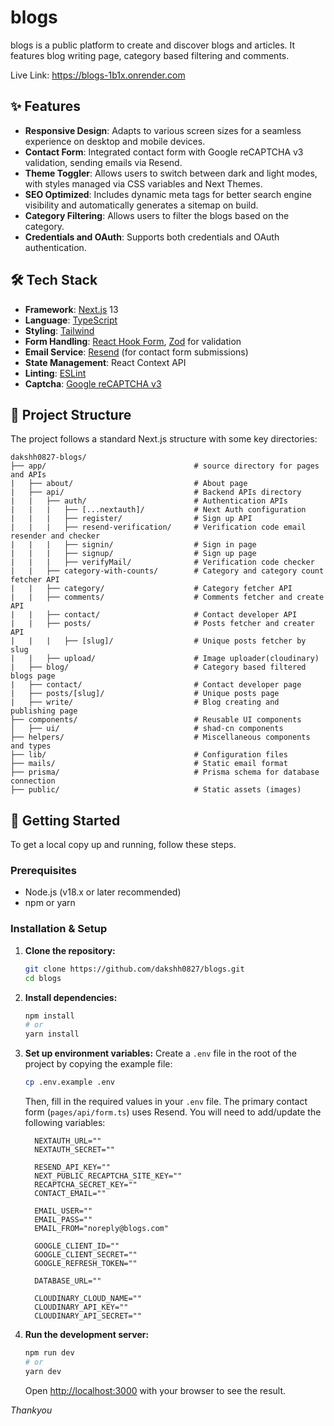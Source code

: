 # blogs

blogs is a public platform to create and discover blogs and articles. It features blog writing page, category based filtering and comments.

Live Link: https://blogs-1b1x.onrender.com

## ✨ Features

*   **Responsive Design**: Adapts to various screen sizes for a seamless experience on desktop and mobile devices.
*   **Contact Form**: Integrated contact form with Google reCAPTCHA v3 validation, sending emails via Resend.
*   **Theme Toggler**: Allows users to switch between dark and light modes, with styles managed via CSS variables and Next Themes.
*   **SEO Optimized**: Includes dynamic meta tags for better search engine visibility and automatically generates a sitemap on build.
*   **Category Filtering**: Allows users to filter the blogs based on the category.
*   **Credentials and OAuth**: Supports both credentials and OAuth authentication.

## 🛠️ Tech Stack

*   **Framework**: [Next.js](https://nextjs.org/) 13
*   **Language**: [TypeScript](https://www.typescriptlang.org/)
*   **Styling**: [Tailwind](https://tailwindcss.com/)
*   **Form Handling**: [React Hook Form](https://react-hook-form.com/), [Zod](https://zod.dev/) for validation
*   **Email Service**: [Resend](https://resend.com/) (for contact form submissions)
*   **State Management**: React Context API
*   **Linting**: [ESLint](https://eslint.org/)
*   **Captcha**: [Google reCAPTCHA v3](https://developers.google.com/recaptcha/docs/v3)

## 📂 Project Structure

The project follows a standard Next.js structure with some key directories:

```
dakshh0827-blogs/
├── app/                                 # source directory for pages and APIs
|   ├── about/                           # About page
|   ├── api/                             # Backend APIs directory
|   |   ├── auth/                        # Authentication APIs
|   |   |   ├── [...nextauth]/           # Next Auth configuration
|   |   |   ├── register/                # Sign up API
|   |   |   ├── resend-verification/     # Verification code email resender and checker
|   |   |   ├── signin/                  # Sign in page
|   |   |   ├── signup/                  # Sign up page
|   |   |   ├── verifyMail/              # Verification code checker
|   |   ├── category-with-counts/        # Category and category count fetcher API
|   |   ├── category/                    # Category fetcher API
|   |   ├── comments/                    # Comments fetcher and create API
|   |   ├── contact/                     # Contact developer API
|   |   ├── posts/                       # Posts fetcher and creater API
|   |   |   ├── [slug]/                  # Unique posts fetcher by slug
|   |   ├── upload/                      # Image uploader(cloudinary) 
|   ├── blog/                            # Category based filtered blogs page
|   ├── contact/                         # Contact developer page
|   ├── posts/[slug]/                    # Unique posts page
|   ├── write/                           # Blog creating and publishing page
├── components/                          # Reusable UI components
│   ├── ui/                              # shad-cn components
├── helpers/                             # Miscellaneous components and types
├── lib/                                 # Configuration files
├── mails/                               # Static email format
├── prisma/                              # Prisma schema for database connection
├── public/                              # Static assets (images)
```

## 🚀 Getting Started

To get a local copy up and running, follow these steps.

### Prerequisites

*   Node.js (v18.x or later recommended)
*   npm or yarn

### Installation & Setup

1.  **Clone the repository:**
    ```bash
    git clone https://github.com/dakshh0827/blogs.git
    cd blogs
    ```

2.  **Install dependencies:**
    ```bash
    npm install
    # or
    yarn install
    ```

3.  **Set up environment variables:**
    Create a `.env` file in the root of the project by copying the example file:
    ```bash
    cp .env.example .env
    ```
    Then, fill in the required values in your `.env` file. The primary contact form (`pages/api/form.ts`) uses Resend. You will need to add/update the following variables:

    ```env
      NEXTAUTH_URL=""
      NEXTAUTH_SECRET=""
      
      RESEND_API_KEY=""
      NEXT_PUBLIC_RECAPTCHA_SITE_KEY=""
      RECAPTCHA_SECRET_KEY=""
      CONTACT_EMAIL=""
      
      EMAIL_USER=""
      EMAIL_PASS=""
      EMAIL_FROM="noreply@blogs.com"
      
      GOOGLE_CLIENT_ID=""
      GOOGLE_CLIENT_SECRET=""
      GOOGLE_REFRESH_TOKEN=""

      DATABASE_URL=""
      
      CLOUDINARY_CLOUD_NAME=""
      CLOUDINARY_API_KEY=""
      CLOUDINARY_API_SECRET=""
    ```

4.  **Run the development server:**
    ```bash
    npm run dev
    # or
    yarn dev
    ```
    Open [http://localhost:3000](http://localhost:3000) with your browser to see the result.





*Thankyou*
